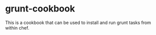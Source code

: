 grunt-cookbook
==============

This is a cookbook that can be used to install and run grunt tasks from within chef.